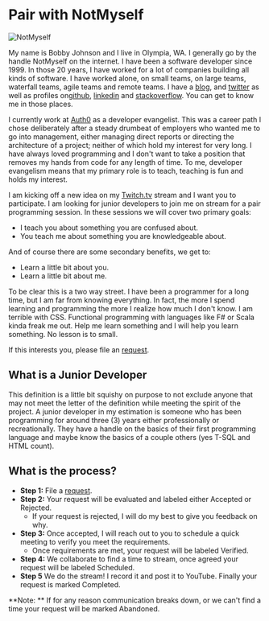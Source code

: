 # Pair with NotMyself

![NotMyself](https://user-images.githubusercontent.com/73120/53702347-cb910100-3dba-11e9-9af7-78aa92aef95e.JPG)

My name is Bobby Johnson and I live in Olympia, WA. I generally go by the handle NotMyself on the internet. I have been a software developer since 1999. In those 20 years, I have worked for a lot of companies building all kinds of software. I have worked alone, on small teams, on large teams, waterfall teams, agile teams and remote teams. I have a [blog](https://iamnotmyself.com/), and [twitter](https://twitter.com/NotMyself) as well as profiles on[github](https://github.com/NotMyself), [linkedin](https://www.linkedin.com/in/notmyself74/) and [stackoverflow](https://stackoverflow.com/users/303/notmyself). You can get to know me in those places.

I currently work at [Auth0](https://auth0.com/) as a developer evangelist. This was a career path I chose deliberately after a steady drumbeat of employers who wanted me to go into management, either managing direct reports or directing the architecture of a project; neither of which hold my interest for very long. I have always loved programming and I don't want to take a position that removes my hands from code for any length of time.  To me, developer evangelism means that my primary role is to teach, teaching is fun and holds my interest.

I am kicking off a new idea on my [Twitch.tv](https://notmyself.livecoders.dev) stream and I want you to participate. I am looking for junior developers to join me on stream for a pair programming session. In these sessions we will cover two primary goals: 

- I teach you about something you are confused about.
- You teach me about something you are knowledgeable about.

And of course there are some secondary benefits, we get to:

- Learn a little bit about you.
- Learn a little bit about me.

To be clear this is a two way street. I have been a programmer for a long time, but I am far from knowing everything. In fact, the more I spend learning and programming the more I realize how much I don't know. I am terrible with CSS. Functional programming with languages like F# or Scala kinda freak me out. Help me learn something and I will help you learn something. No lesson is to small.

If this interests you, please file an [request](https://github.com/NotMyself/pair-with-me/issues/new?assignees=NotMyself&labels=New&template=request.md&title=Name+-+Topic+-+Language).

## What is a Junior Developer

This definition is a little bit squishy on purpose to not exclude anyone that may not meet the letter of the definition while meeting the spirit of the project. A junior developer in my estimation is someone who has been programming for around three (3) years either professionally or recreationally. They have a handle on the basics of their first programming language and maybe know the basics of a couple others (yes T-SQL and HTML count).

## What is the process?

- **Step 1:** File a [request](https://github.com/NotMyself/pair-with-me/issues/new?assignees=NotMyself&labels=New&template=request.md&title=Name+-+Topic+-+Language).
- **Step 2:** Your request will be evaluated and labeled either Accepted or Rejected.
  - If your request is rejected, I will do my best to give you feedback on why.
- **Step 3:** Once accepted, I will reach out to you to schedule a quick meeting to verify you meet the requirements.
  - Once requirements are met, your request will be labeled Verified.
- **Step 4:** We collaborate to find a time to stream, once agreed your request will be labeled Scheduled.
- **Step 5** We do the stream! I record it and post it to YouTube. Finally your request is marked Completed.

**Note: ** If for any reason communication breaks down, or we can't find a time your request will be marked Abandoned.
